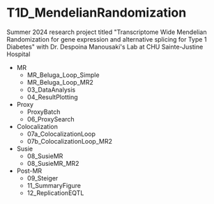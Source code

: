 # T1D_MendelianRandomization
Summer 2024 research project titled "Transcriptome Wide Mendelian Randomization for gene expression and alternative splicing for Type 1 Diabetes" with Dr. Despoina Manousaki's Lab at CHU Sainte-Justine Hospital

* MR
  * MR_Beluga_Loop_Simple
  * MR_Beluga_Loop_MR2
  * 03_DataAnalysis
  * 04_ResultPlotting
* Proxy
  * ProxyBatch
  * 06_ProxySearch
* Colocalization
  * 07a_ColocalizationLoop
  * 07b_ColocalizationLoop_MR2
* Susie
  * 08_SusieMR
  * 08_SusieMR_MR2
* Post-MR
  * 09_Steiger
  * 11_SummaryFigure
  * 12_ReplicationEQTL
